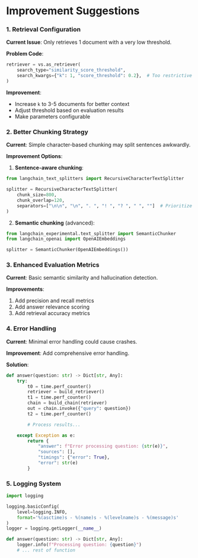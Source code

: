 # Improvement Suggestions

### 1. Retrieval Configuration

**Current Issue**: Only retrieves 1 document with a very low threshold.

**Problem Code**:

```python
retriever = vs.as_retriever(
    search_type="similarity_score_threshold",
    search_kwargs={"k": 1, "score_threshold": 0.2},  # Too restrictive
)
```

**Improvement**:

- Increase `k` to 3-5 documents for better context
- Adjust threshold based on evaluation results
- Make parameters configurable

### 2. Better Chunking Strategy

**Current**: Simple character-based chunking may split sentences awkwardly.

**Improvement Options**:

1. **Sentence-aware chunking**:

```python
from langchain_text_splitters import RecursiveCharacterTextSplitter

splitter = RecursiveCharacterTextSplitter(
    chunk_size=800,
    chunk_overlap=120,
    separators=["\n\n", "\n", ". ", "! ", "? ", " ", ""]  # Prioritize sentence boundaries
)
```

2. **Semantic chunking** (advanced):

```python
from langchain_experimental.text_splitter import SemanticChunker
from langchain_openai import OpenAIEmbeddings

splitter = SemanticChunker(OpenAIEmbeddings())
```

### 3. Enhanced Evaluation Metrics

**Current**: Basic semantic similarity and hallucination detection.

**Improvements**:

1. Add precision and recall metrics
2. Add answer relevance scoring
3. Add retrieval accuracy metrics

### 4. Error Handling

**Current**: Minimal error handling could cause crashes.

**Improvement**: Add comprehensive error handling.

**Solution**:

```python
def answer(question: str) -> Dict[str, Any]:
    try:
        t0 = time.perf_counter()
        retriever = build_retriever()
        t1 = time.perf_counter()
        chain = build_chain(retriever)
        out = chain.invoke({"query": question})
        t2 = time.perf_counter()

        # Process results...

    except Exception as e:
        return {
            "answer": f"Error processing question: {str(e)}",
            "sources": [],
            "timings": {"error": True},
            "error": str(e)
        }
```

### 5. Logging System

```python
import logging

logging.basicConfig(
    level=logging.INFO,
    format='%(asctime)s - %(name)s - %(levelname)s - %(message)s'
)
logger = logging.getLogger(__name__)

def answer(question: str) -> Dict[str, Any]:
    logger.info(f"Processing question: {question}")
    # ... rest of function
```
